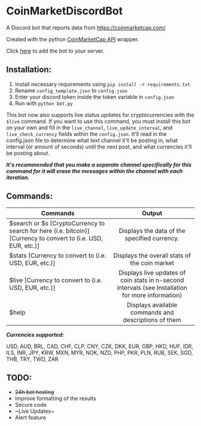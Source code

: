 # CoinMarketDiscordBot
A Discord bot that reports data from https://coinmarketcap.com/

Created with the python [CoinMarketCap API](https://github.com/mrsmn/coinmarketcap-api) wrapper.

Click [here](https://discordapp.com/oauth2/authorize?&client_id=353373501274456065&scope=bot) to add the bot to your server.

## Installation:
1. Install necessary requirements using ```pip install -r requirements.txt```
2. Rename `config_template.json` to `config.json`
3. Enter your discord token inside the token variable in `config.json`
4. Run with ```python bot.py```

This bot now also supports live status updates for cryptocurrencies with the `$live` command. If you want to use this command, you must install this bot on your own and fill in the `live_channel`, `live_update_interval`, and `live_check_currency` fields within the `config.json`. It'll read in the config.json file to determine what text channel it'll be posting in, what interval (or amount of seconds) until the next post, and what currencies it'll be posting about.

***It's recommended that you make a separate channel specifically for this command for it will erase the messages within the channel with each iteration.***

## Commands:
| Commands      | Output        |
| ------------- |:-------------:|
| $search or $s [CryptoCurrency to search for here (i.e. bitcoin)] [Currency to convert to (i.e. USD, EUR, etc.)] | Displays the data of the specified currency. |
| $stats [Currency to convert to (i.e. USD, EUR, etc.)] | Displays the overall stats of the coin market |
| $live [Currency to convert to (i.e. USD, EUR, etc.)] | Displays live updates of coin stats in n-second intervals (see Installation for more information) |
| $help | Displays available commands and descriptions of them |

***Currencies supported:***

USD, AUD, BRL, CAD, CHF, CLP, CNY, CZK, DKK, EUR, GBP, HKD, HUF, IDR, ILS, INR, JPY, KRW, MXN, MYR, NOK, NZD, PHP, PKR, PLN, RUB, SEK, SGD, THB, TRY, TWD, ZAR

## TODO:

- ~~24h bot hosting~~
- Improve formatting of the results
- Secure code
- ~Live Updates~
- Alert feature
